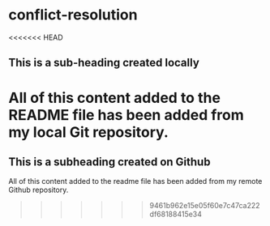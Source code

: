# conflict-resolution

<<<<<<< HEAD
## This is a sub-heading created locally

All of this content added to the README file has been added from my local Git repository.
=======
## This is a subheading created on Github

All of this content added to the readme file has been added from my remote Github repository.
>>>>>>> 9461b962e15e05f60e7c47ca222df68188415e34

